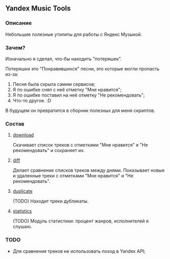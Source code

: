 ## Yandex Music Tools

### Описание

Небольшие полезные утилиты для работы с Яндекс Музыкой.

### Зачем?

Изначально я сделал, что-бы находить "потеряшек".

Потеряшки это "Понравившихся" песни, это которые могли пропасть из-за:

1. Песня была скрыта самим сервисов;
2. Я по ошибке снял с неё отметку "Мне нравится";
3. Я по ошибке поставил на неё отметку "Не рекомендовать";
4. Что-то другое. :D

В будущем он превратится в сборник полезных для меня скриптов.

### Состав

1. [download](download.py)

   Скачивает список треков с отметками "Мне нравится" и "Не рекомендовать" и сохраняет их.

2. [diff](diff.py)

   Делает сравнение списков треков между днями. Показывает новые и удаленные треки с отметками "Мне нравится" и
   "Не рекомендовать".

3. [duplicate]()

   (TODO) Находит треки дубликаты.

4. [statistics]()

   (TODO) Модуль статистики: процент жанров, исполнителей я слушаю.

### TODO

- Для сравнения треков не использовать поход в Yandex API;
